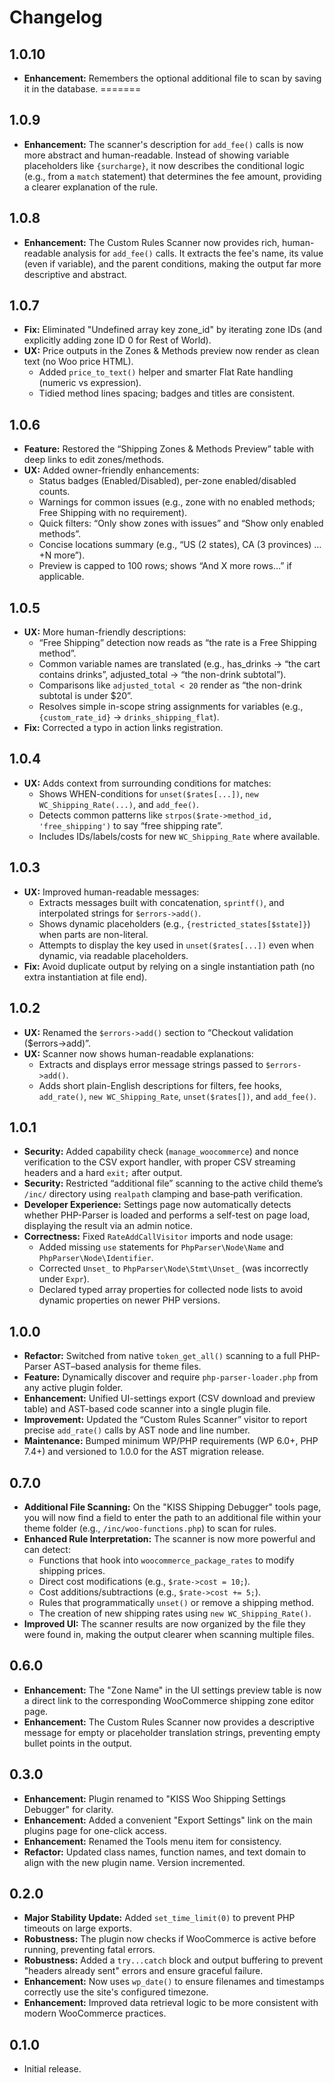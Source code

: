 # Changelog

## 1.0.10
* **Enhancement:** Remembers the optional additional file to scan by saving it in the database.
=======
## 1.0.9
* **Enhancement:** The scanner's description for `add_fee()` calls is now more abstract and human-readable. Instead of showing variable placeholders like `{surcharge}`, it now describes the conditional logic (e.g., from a `match` statement) that determines the fee amount, providing a clearer explanation of the rule.

## 1.0.8
* **Enhancement:** The Custom Rules Scanner now provides rich, human-readable analysis for `add_fee()` calls. It extracts the fee's name, its value (even if variable), and the parent conditions, making the output far more descriptive and abstract.

## 1.0.7
* **Fix:** Eliminated "Undefined array key zone_id" by iterating zone IDs (and explicitly adding zone ID 0 for Rest of World).
* **UX:** Price outputs in the Zones & Methods preview now render as clean text (no Woo price HTML).
  * Added `price_to_text()` helper and smarter Flat Rate handling (numeric vs expression).
  * Tidied method lines spacing; badges and titles are consistent.

## 1.0.6
* **Feature:** Restored the “Shipping Zones & Methods Preview” table with deep links to edit zones/methods.
* **UX:** Added owner-friendly enhancements:
  * Status badges (Enabled/Disabled), per-zone enabled/disabled counts.
  * Warnings for common issues (e.g., zone with no enabled methods; Free Shipping with no requirement).
  * Quick filters: “Only show zones with issues” and “Show only enabled methods”.
  * Concise locations summary (e.g., “US (2 states), CA (3 provinces) … +N more”).
  * Preview is capped to 100 rows; shows “And X more rows…” if applicable.

## 1.0.5
* **UX:** More human-friendly descriptions:
  * “Free Shipping” detection now reads as “the rate is a Free Shipping method”.
  * Common variable names are translated (e.g., has_drinks → “the cart contains drinks”, adjusted_total → “the non-drink subtotal”).
  * Comparisons like `adjusted_total < 20` render as “the non-drink subtotal is under $20”.
  * Resolves simple in-scope string assignments for variables (e.g., `{custom_rate_id}` → `drinks_shipping_flat`).
* **Fix:** Corrected a typo in action links registration.

## 1.0.4
* **UX:** Adds context from surrounding conditions for matches:
  * Shows WHEN-conditions for `unset($rates[...])`, `new WC_Shipping_Rate(...)`, and `add_fee()`.
  * Detects common patterns like `strpos($rate->method_id, 'free_shipping')` to say “free shipping rate”.
  * Includes IDs/labels/costs for new `WC_Shipping_Rate` where available.

## 1.0.3
* **UX:** Improved human-readable messages:
  * Extracts messages built with concatenation, `sprintf()`, and interpolated strings for `$errors->add()`.
  * Shows dynamic placeholders (e.g., `{restricted_states[$state]}`) when parts are non-literal.
  * Attempts to display the key used in `unset($rates[...])` even when dynamic, via readable placeholders.
* **Fix:** Avoid duplicate output by relying on a single instantiation path (no extra instantiation at file end).

## 1.0.2
* **UX:** Renamed the `$errors->add()` section to “Checkout validation ($errors->add)”.
* **UX:** Scanner now shows human-readable explanations:
  * Extracts and displays error message strings passed to `$errors->add()`.
  * Adds short plain-English descriptions for filters, fee hooks, `add_rate()`, `new WC_Shipping_Rate`, `unset($rates[])`, and `add_fee()`.

## 1.0.1
* **Security:** Added capability check (`manage_woocommerce`) and nonce verification to the CSV export handler, with proper CSV streaming headers and a hard `exit;` after output.
* **Security:** Restricted “additional file” scanning to the active child theme’s `/inc/` directory using `realpath` clamping and base‐path verification.
* **Developer Experience:** Settings page now automatically detects whether PHP-Parser is loaded and performs a self-test on page load, displaying the result via an admin notice.
* **Correctness:** Fixed `RateAddCallVisitor` imports and node usage:
  * Added missing `use` statements for `PhpParser\Node\Name` and `PhpParser\Node\Identifier`.
  * Corrected `Unset_` to `PhpParser\Node\Stmt\Unset_` (was incorrectly under `Expr`).
  * Declared typed array properties for collected node lists to avoid dynamic properties on newer PHP versions.

## 1.0.0
* **Refactor:** Switched from native `token_get_all()` scanning to a full PHP-Parser AST–based analysis for theme files.
* **Feature:** Dynamically discover and require `php-parser-loader.php` from any active plugin folder.
* **Enhancement:** Unified UI-settings export (CSV download and preview table) and AST-based code scanner into a single plugin file.
* **Improvement:** Updated the “Custom Rules Scanner” visitor to report precise `add_rate()` calls by AST node and line number.
* **Maintenance:** Bumped minimum WP/PHP requirements (WP 6.0+, PHP 7.4+) and versioned to 1.0.0 for the AST migration release.

## 0.7.0
* **Additional File Scanning:** On the "KISS Shipping Debugger" tools page, you will now find a field to enter the path to an additional file within your theme folder (e.g., `/inc/woo-functions.php`) to scan for rules.
* **Enhanced Rule Interpretation:** The scanner is now more powerful and can detect:
  * Functions that hook into `woocommerce_package_rates` to modify shipping prices.
  * Direct cost modifications (e.g., `$rate->cost = 10;`).
  * Cost additions/subtractions (e.g., `$rate->cost += 5;`).
  * Rules that programmatically `unset()` or remove a shipping method.
  * The creation of new shipping rates using `new WC_Shipping_Rate()`.
* **Improved UI:** The scanner results are now organized by the file they were found in, making the output clearer when scanning multiple files.

## 0.6.0
* **Enhancement:** The "Zone Name" in the UI settings preview table is now a direct link to the corresponding WooCommerce shipping zone editor page.
* **Enhancement:** The Custom Rules Scanner now provides a descriptive message for empty or placeholder translation strings, preventing empty bullet points in the output.

## 0.3.0
* **Enhancement:** Plugin renamed to "KISS Woo Shipping Settings Debugger" for clarity.
* **Enhancement:** Added a convenient "Export Settings" link on the main plugins page for one-click access.
* **Enhancement:** Renamed the Tools menu item for consistency.
* **Refactor:** Updated class names, function names, and text domain to align with the new plugin name. Version incremented.

## 0.2.0
* **Major Stability Update:** Added `set_time_limit(0)` to prevent PHP timeouts on large exports.
* **Robustness:** The plugin now checks if WooCommerce is active before running, preventing fatal errors.
* **Robustness:** Added a `try...catch` block and output buffering to prevent "headers already sent" errors and ensure graceful failure.
* **Enhancement:** Now uses `wp_date()` to ensure filenames and timestamps correctly use the site's configured timezone.
* **Enhancement:** Improved data retrieval logic to be more consistent with modern WooCommerce practices.

## 0.1.0
* Initial release.